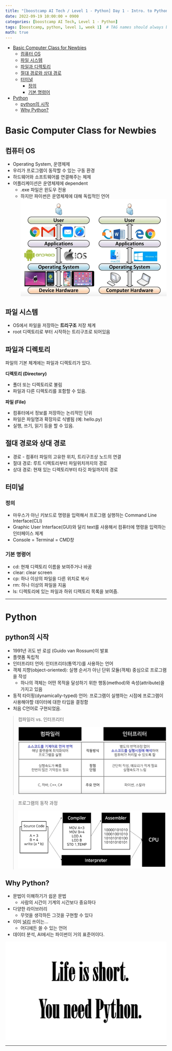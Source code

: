 ```yaml
---
title: "[boostcamp AI Tech / Level 1 - Python] Day 1 - Intro. to Python"
date: 2022-09-19 10:00:00 + 0900
categories: [boostcamp AI Tech, Level 1 - Python]
tags: [boostcamp, python, level 1, week 1]	# TAG names should always be lowercase
math: true
---
```


- [Basic Computer Class for Newbies](#basic-computer-class-for-newbies)
  - [컴퓨터 OS](#컴퓨터-os)
  - [파일 시스템](#파일-시스템)
  - [파일과 디렉토리](#파일과-디렉토리)
  - [절대 경로와 상대 경로](#절대-경로와-상대-경로)
  - [터미널](#터미널)
    - [정의](#정의)
    - [기본 명령어](#기본-명령어)
- [Python](#python)
  - [python의 시작](#python의-시작)
  - [Why Python?](#why-python)

# Basic Computer Class for Newbies

## 컴퓨터 OS

* Operating System, 운영체제
* 우리가 프로그램이 동작할 수 있는 구동 환경
* 하드웨어와 소프트웨어를 연결해주는 체제
* 어플리케이션은 운영체제에 dependent
  * .exe 파일은 윈도우 전용
  * 하지만 파이썬은 운영체제에 대해 독립적인 언어
![](/assets/img/boostcamp/2022-09-23-00-15-19.png)

## 파일 시스템

* OS에서 파일을 저장하는 **트리구조** 저장 체계
* root 디렉토리로 부터 시작하는 트리구조로 되어있음

## 파일과 디렉토리

파일의 기본 체계에는 파일과 디렉토리가 있다.

**디렉토리 (Directory)**
* 폴더 또는 디렉토리로 불림
* 파일과 다른 디렉토리를 포함할 수 있음.

**파일 (File)**
* 컴퓨터에서 정보를 저장하는 논리적인 단위
* 파일은 파일명과 확장자로 식별됨 (예: hello.py)
* 실행, 쓰기, 읽기 등을 할 수 있음.

## 절대 경로와 상대 경로

* 경로 - 컴퓨터 파일의 고유한 위치, 트리구조상 노드의 연결
* 절대 경로: 루트 디렉토리부터 파일위치까지의 경로
* 상대 경로: 현재 있는 디렉토리부터 타깃 파일까지의 경로


## 터미널

### 정의

* 마우스가 아닌 키보드로 명령을 입력해서 프로그램 실행하는 Command Line Interface(CLI)
* Graphic User Interface(GUI)와 달리 text를 사용해서 컴퓨터에 명령을 입력하는 인터페이스 체계
* Console = Terminal = CMD창
  
### 기본 명령어

* cd: 현재 디렉토리 이름을 보여주거나 바꿈
* clear: clear screen
* cp: 하나 이상의 파일을 다른 위치로 복사
* rm: 하나 이상의 파일을 지움
* ls: 디렉토리에 있는 파일과 하위 디렉토리 목록을 보여줌.

- - -
# Python

## python의 시작

* 1991년 귀도 반 로섬 (Guido van Rossum)이 발표
* 플랫폼 독립적
* 인터프리터 언어: 인터프리터(통역기)를 사용하는 언어
* 객체 지향(object-oriented): 실행 순서가 아닌 단위 모듈(객체) 중심으로 프로그램을 작성
  * 하나의 객체는 어떤 목적을 달성하기 위한 행동(method)와 속성(attribute)을 가지고 있음
* 동적 타이핑(dynamically-typed) 언어: 프로그램이 실행하는 시점에 프로그램이 사용해야할 데이터에 대한 타입을 결정함
* 처음 C언어로 구현되었음.

> 컴파일러 vs. 인터프리터
> 
> ![](/assets/img/boostcamp/2022-09-23-00-39-56.png "컴파일러 vs. 인터프리터")

>프로그램의 동작 과정
>
>![](/assets/img/boostcamp/2022-09-23-00-40-58.png)

## Why Python?

* 문법이 이해하기가 쉽운 문법
  * 사람의 시간이 기계의 시간보다 중요하다
* 다양한 라이브러리
  * 무엇을 생각하든 그것을 구현할 수 있다
* 이미 [널리](https://en.wikipedia.org/wiki/List_of_Python_software#Applications) 쓰이는...
  * 어디에든 쓸 수 있는 언어
* 데이터 분석, AI에서는 파이썬이 거의 표준어이다.

![](/assets/img/boostcamp/2022-09-23-00-56-46.png)

- - -
